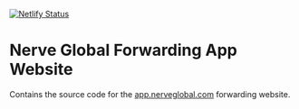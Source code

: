 [![Netlify Status](https://api.netlify.com/api/v1/badges/50abd8aa-234c-48d3-8d1c-a707f158398d/deploy-status)](https://app.netlify.com/sites/rococo-truffle-20150c/deploys)

# Nerve Global Forwarding App Website

Contains the source code for the [app.nerveglobal.com](https://app.nerveglobal.com) forwarding website.
